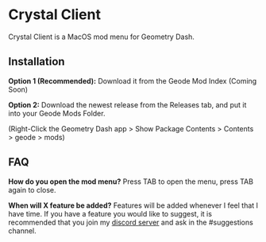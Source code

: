 # Crystal Client

Crystal Client is a MacOS mod menu for Geometry Dash.

## Installation

**Option 1 (Recommended):** Download it from the Geode Mod Index (Coming Soon)

**Option 2:** Download the newest release from the Releases tab, and put it into your Geode Mods Folder.

(Right-Click the Geometry Dash app > Show Package Contents > Contents > geode > mods)

## FAQ

**How do you open the mod menu?**
Press TAB to open the menu, press TAB again to close.

**When will X feature be added?**
Features will be added whenever I feel that I have time. If you have a feature you would like to suggest, it is recommended that you join my [discord server](https://discord.gg/xV5dekWHTd) and ask in the #suggestions channel.
